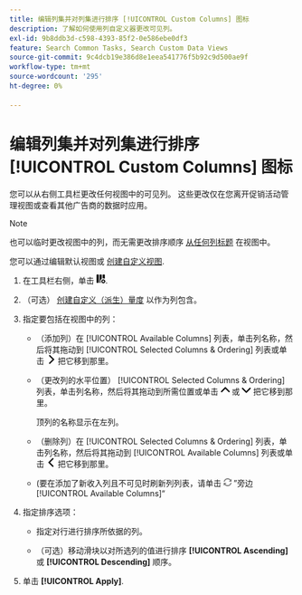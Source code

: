 ```yaml
---
title: 编辑列集并对列集进行排序 [!UICONTROL Custom Columns] 图标
description: 了解如何使用列自定义器更改可见列。
exl-id: 9b8ddb3d-c598-4393-85f2-0e586ebe0df3
feature: Search Common Tasks, Search Custom Data Views
source-git-commit: 9c4dcb19e386d8e1eea541776f5b92c9d500ae9f
workflow-type: tm+mt
source-wordcount: '295'
ht-degree: 0%

---
```


# 编辑列集并对列集进行排序 [!UICONTROL Custom Columns] 图标

您可以从右侧工具栏更改任何视图中的可见列。 这些更改仅在您离开促销活动管理视图或查看其他广告商的数据时应用。

>[!NOTE]
>
>也可以临时更改视图中的列，而无需更改排序顺序 [从任何列标题](/help/search-social-commerce/common-tasks/data-views/ad-hoc-settings/column-set-edit-column-heading.md) 在视图中。
>
>您可以通过编辑默认视图或 [创建自定义视图](/help/search-social-commerce/common-tasks/data-views/custom-default-views-manage.md#create-custom-view).

1. 在工具栏右侧，单击 ![列](/help/search-social-commerce/assets/custom-columns.png "列").

1. （可选） [创建自定义（派生）量度](/help/search-social-commerce/common-tasks/custom-metrics/custom-metric-create.md) 以作为列包含。

1. 指定要包括在视图中的列：

   * （添加列）在 [!UICONTROL Available Columns] 列表，单击列名称，然后将其拖动到 [!UICONTROL Selected Columns & Ordering] 列表或单击 ![添加列](/help/search-social-commerce/assets/chevron-right.png "添加列") 把它移到那里。

   * （更改列的水平位置） [!UICONTROL Selected Columns & Ordering] 列表，单击列名称，然后将其拖动到所需位置或单击 ![上移列](/help/search-social-commerce/assets/chevron-up.png "上移列") 或 ![下移列](/help/search-social-commerce/assets/chevron-down.png "下移列") 把它移到那里。

     顶列的名称显示在左列。

   * （删除列）在 [!UICONTROL Selected Columns & Ordering] 列表，单击列名称，然后将其拖动到 [!UICONTROL Available Columns] 列表或单击 ![移除](/help/search-social-commerce/assets/chevron-left.png "移除") 把它移到那里。

   * (要在添加了新收入列且不可见时刷新列列表，请单击 ![刷新](/help/search-social-commerce/assets/refresh.png "刷新") ”旁边[!UICONTROL Available Columns]“

1. 指定排序选项：

   * 指定对行进行排序所依据的列。

   * （可选）移动滑块以对所选列的值进行排序 **[!UICONTROL Ascending]** 或 **[!UICONTROL Descending]** 顺序。

1. 单击 **[!UICONTROL Apply]**.
